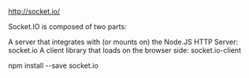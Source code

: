 http://socket.io/

Socket.IO is composed of two parts:

A server that integrates with (or mounts on) the Node.JS HTTP Server: socket.io
A client library that loads on the browser side: socket.io-client

npm install --save socket.io
